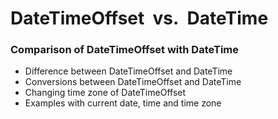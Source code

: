 # DateTimeOffset &nbsp;vs.&nbsp; DateTime

### Comparison of DateTimeOffset with DateTime 

* Difference between DateTimeOffset and DateTime
* Conversions between DateTimeOffset and DateTime
* Changing time zone of DateTimeOffset
* Examples with current date, time and time zone
